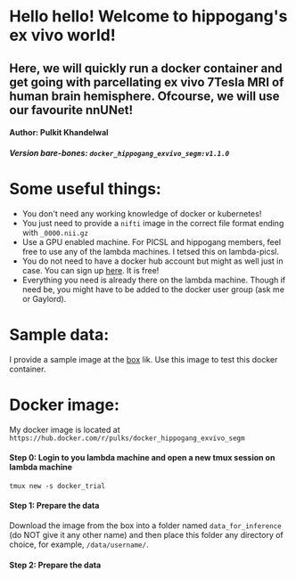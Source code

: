 # Hello hello! Welcome to hippogang's ex vivo world!
## Here, we will quickly run a docker container and get going with parcellating ex vivo 7Tesla MRI of human brain hemisphere. Ofcourse, we will use our favourite nnUNet!

#### Author: Pulkit Khandelwal
##### Version bare-bones: `docker_hippogang_exvivo_segm:v1.1.0`

# Some useful things:
- You don't need any working knowledge of docker or kubernetes!
- You just need to provide a `nifti` image in the correct file format ending with `_0000.nii.gz`
- Use a GPU enabled machine. For PICSL and hippogang members, feel free to use any of the lambda machines. I tetsed this on lambda-picsl.
- You do not need to have a docker hub account but might as well just in case. You can sign up [here](https://hub.docker.com/). It is free!
- Everything you need is already there on the lambda machine. Though if need be, you might have to be added to the docker user group (ask me or Gaylord).

# Sample data:
I provide a sample image at the [box]() lik. Use this image to test this docker container.

# Docker image:
My docker image is located at `https://hub.docker.com/r/pulks/docker_hippogang_exvivo_segm`


#### Step 0: Login to you lambda machine and open a new tmux session on lambda machine
`tmux new -s docker_trial`

#### Step 1: Prepare the data
Download the image from the box into a folder named `data_for_inference` (do NOT give it any other name) and then place this folder any directory of choice, for example, `/data/username/`.


#### Step 2: Prepare the data
